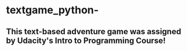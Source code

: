 # textgame_python-
## This text-based adventure game was assigned by Udacity's Intro to Programming Course! 
